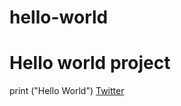 # hello-world
# Hello world project
print ("Hello World")
[Twitter](https://twitter.com/jfgazzaneo)
